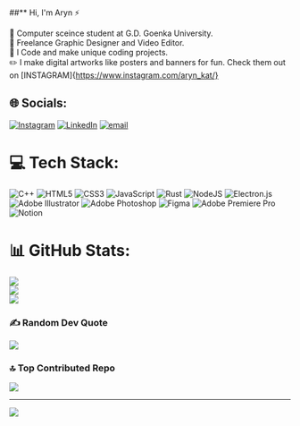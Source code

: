 ##** Hi, I'm Aryn ⚡

🧠 Computer sceince student at G.D. Goenka University.<br/>
🎨 Freelance Graphic Designer and Video Editor.<br/>
🔢 I Code and make unique coding projects.<br/>
✏️ I make digital artworks like posters and banners for fun. Check them out on [INSTAGRAM]{https://www.instagram.com/aryn_kat/}

## 🌐 Socials:
[![Instagram](https://img.shields.io/badge/Instagram-%23E4405F.svg?logo=Instagram&logoColor=white)](https://instagram.com/aryn_kat) [![LinkedIn](https://img.shields.io/badge/LinkedIn-%230077B5.svg?logo=linkedin&logoColor=white)](https://linkedin.com/in/aryan-katiyar-a49a17295/) [![email](https://img.shields.io/badge/Email-D14836?logo=gmail&logoColor=white)](mailto:officialaryank21@gmail.com) 

# 💻 Tech Stack:
![C++](https://img.shields.io/badge/c++-%2300599C.svg?style=for-the-badge&logo=c%2B%2B&logoColor=white) ![HTML5](https://img.shields.io/badge/html5-%23E34F26.svg?style=for-the-badge&logo=html5&logoColor=white) ![CSS3](https://img.shields.io/badge/css3-%231572B6.svg?style=for-the-badge&logo=css3&logoColor=white) ![JavaScript](https://img.shields.io/badge/javascript-%23323330.svg?style=for-the-badge&logo=javascript&logoColor=%23F7DF1E) ![Rust](https://img.shields.io/badge/rust-%23000000.svg?style=for-the-badge&logo=rust&logoColor=white) ![NodeJS](https://img.shields.io/badge/node.js-6DA55F?style=for-the-badge&logo=node.js&logoColor=white) ![Electron.js](https://img.shields.io/badge/Electron-191970?style=for-the-badge&logo=Electron&logoColor=white) ![Adobe Illustrator](https://img.shields.io/badge/adobe%20illustrator-%23FF9A00.svg?style=for-the-badge&logo=adobe%20illustrator&logoColor=white) ![Adobe Photoshop](https://img.shields.io/badge/adobe%20photoshop-%2331A8FF.svg?style=for-the-badge&logo=adobe%20photoshop&logoColor=white) ![Figma](https://img.shields.io/badge/figma-%23F24E1E.svg?style=for-the-badge&logo=figma&logoColor=white) ![Adobe Premiere Pro](https://img.shields.io/badge/Adobe%20Premiere%20Pro-9999FF.svg?style=for-the-badge&logo=Adobe%20Premiere%20Pro&logoColor=white) ![Notion](https://img.shields.io/badge/Notion-%23000000.svg?style=for-the-badge&logo=notion&logoColor=white)
# 📊 GitHub Stats:
![](https://github-readme-stats.vercel.app/api?username=AryanM0NKE&theme=tokyonight&hide_border=false&include_all_commits=false&count_private=false)<br/>
![](https://nirzak-streak-stats.vercel.app/?user=AryanM0NKE&theme=tokyonight&hide_border=false)<br/>
![](https://github-readme-stats.vercel.app/api/top-langs/?username=AryanM0NKE&theme=tokyonight&hide_border=false&include_all_commits=false&count_private=false&layout=compact)

### ✍️ Random Dev Quote
![](https://quotes-github-readme.vercel.app/api?type=horizontal&theme=tokyonight)

### 🔝 Top Contributed Repo
![](https://github-contributor-stats.vercel.app/api?username=AryanM0NKE&limit=5&theme=tokyonight&combine_all_yearly_contributions=true)

---
[![](https://visitcount.itsvg.in/api?id=AryanM0NKE&icon=0&color=0)](https://visitcount.itsvg.in)

<!-- Proudly created with GPRM ( https://gprm.itsvg.in ) -->
